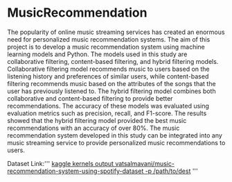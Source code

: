 # MusicRecommendation
The popularity of online music streaming services has created an enormous need for personalized music recommendation systems. The aim of this project is to develop a music recommendation system using machine learning models and Python.
The models used in this study are collaborative filtering, content-based filtering, and hybrid filtering models. Collaborative filtering model recommends music to users based on the listening history and preferences of similar users, while content-based filtering recommends music based on the attributes of the songs that the user has previously listened to.
The hybrid filtering model combines both collaborative and content-based filtering to provide better recommendations. The accuracy of these models was evaluated using evaluation metrics such as precision, recall, and F1-score. The results showed that the hybrid filtering model provided the best music recommendations with an accuracy of over 80%.
The music recommendation system developed in this study can be integrated into any music streaming service to provide personalized music recommendations to users.

Dataset Link:''' [kaggle kernels output vatsalmavani/music-recommendation-system-using-spotify-dataset -p /path/to/dest](https://www.kaggle.com/code/vatsalmavani/music-recommendation-system-using-spotify-dataset/data) '''


